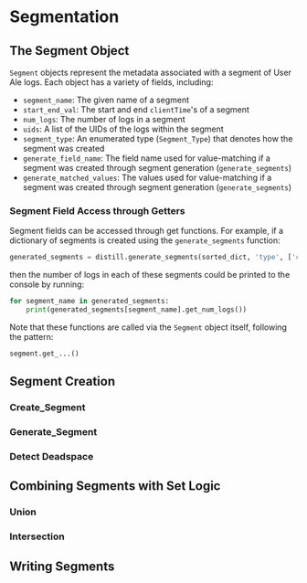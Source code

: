 # Segmentation 

## The Segment Object
`Segment` objects represent the metadata associated with a segment of User Ale logs.  Each object has a variety of fields, including:
- `segment_name`: The given name of a segment
- `start_end_val`: The start and end `clientTime`'s of a segment
- `num_logs`: The number of logs in a segment
- `uids`: A list of the UIDs of the logs within the segment
- `segment_type`: An enumerated type (`Segment_Type`) that denotes how the segment was created
- `generate_field_name`: The field name used for value-matching if a segment was created through segment generation (`generate_segments`)
- `generate_matched_values`: The values used for value-matching if a segment was created through segment generation (`generate_segments`)

### Segment Field Access through Getters
Segment fields can be accessed through get functions.  For example, if a dictionary of segments is created using the `generate_segments` function:
```python
generated_segments = distill.generate_segments(sorted_dict, 'type', ['click'], 1, 1)
```
then the number of logs in each of these segments could be printed to the console by running:
```python
for segment_name in generated_segments:
    print(generated_segments[segment_name].get_num_logs())
```
Note that these functions are called via the `Segment` object itself, following the pattern:
```
segment.get_...()
```
## Segment Creation
### Create_Segment
### Generate_Segment
### Detect Deadspace

## Combining Segments with Set Logic
### Union
### Intersection

## Writing Segments